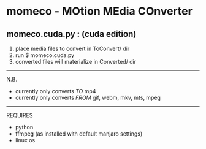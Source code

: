 # momeco - MOtion MEdia COnverter

momeco.cuda.py : (cuda edition)
---------

1. place media files to convert in ToConvert/ dir
2. run $ momeco.cuda.py
3. converted files will materialize in Converted/ dir
---------
N.B.
* currently only converts _TO_ mp4
* currently only converts _FROM_ gif, webm, mkv, mts, mpeg
---------
REQUIRES
* python
* ffmpeg (as installed with default manjaro settings)
* linux os
